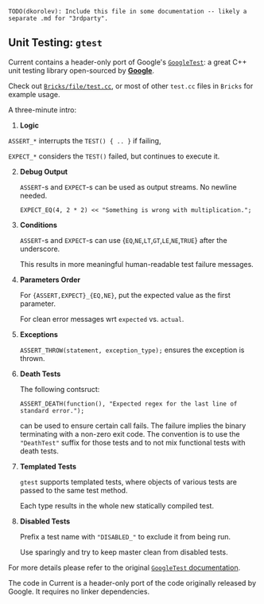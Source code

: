 `TODO(dkorolev): Include this file in some documentation -- likely a separate .md for "3rdparty".`

## Unit Testing: `gtest`

Current contains a header-only port of Google's [`GoogleTest`](http://code.google.com/p/googletest/): a great C++ unit testing library open-sourced by [**Google**](https://www.google.com/finance?q=GOOG).

Check out [`Bricks/file/test.cc`](https://github.com/C5T/Current/blob/master/bricks/file/test.cc), or most of other `test.cc` files in `Bricks` for example usage.

A three-minute intro:

1. **Logic**
  
  `ASSERT_*` interrupts the `TEST() { .. }` if failing,
  
   `EXPECT_*` considers the `TEST()` failed, but continues to execute it.

2. **Debug Output**
  
   `ASSERT`-s and `EXPECT`-s can be used as output streams. No newline needed.
  
   `EXPECT_EQ(4, 2 * 2) << "Something is wrong with multiplication.";`

3. **Conditions**
  
   `ASSERT`-s and `EXPECT`-s can use {`EQ`,`NE`,`LT`,`GT`,`LE`,`NE`,`TRUE`} after the underscore.
  
   This results in more meaningful human-readable test failure messages.

4. **Parameters Order**
  
   For `{ASSERT,EXPECT}_{EQ,NE}`, put the expected value as the first parameter.
  
   For clean error messages wrt `expected` vs. `actual`.
   

5. **Exceptions**
  
   `ASSERT_THROW(statement, exception_type);` ensures the exception is thrown.

6. **Death Tests**

   The following contsruct:
  
   `ASSERT_DEATH(function(), "Expected regex for the last line of standard error.");`
  
   can be used to ensure certain call fails. The failure implies the binary terminating with a non-zero exit code. The convention is to use the `"DeathTest"` suffix for those tests and to not mix functional tests with death tests.

7. **Templated Tests**
  
   `gtest` supports templated tests, where objects of various tests are passed to the same test method.
  
   Each type results in the whole new statically compiled test.

8. **Disabled Tests**
  
   Prefix a test name with `"DISABLED_"` to exclude it from being run.
  
   Use sparingly and try to keep master clean from disabled tests.

For more details please refer to the original [`GoogleTest` documentation](http://code.google.com/p/googletest/wiki/Documentation).

The code in Current is a header-only port of the code originally released by Google. It requires no linker dependencies.
